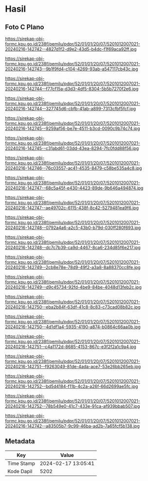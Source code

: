 # Hasil

## Foto C Plano

https://sirekap-obj-formc.kpu.go.id/238f/pemilu/pdpr/52/01/01/20/07/5201012007021-20240216-142742--4827d1f2-d9e2-43d5-b4dc-f1f69aca92ff.jpg

https://sirekap-obj-formc.kpu.go.id/238f/pemilu/pdpr/52/01/01/20/07/5201012007021-20240216-142743--9b1f9fd4-c104-4269-93ab-a547117cb43c.jpg

https://sirekap-obj-formc.kpu.go.id/238f/pemilu/pdpr/52/01/01/20/07/5201012007021-20240216-142744--f77cf15a-d3d3-4df5-8304-5b5b7270f2e6.jpg

https://sirekap-obj-formc.kpu.go.id/238f/pemilu/pdpr/52/01/01/20/07/5201012007021-20240216-142744--327745d6-cbfb-41ab-a899-7313cfbf5fcf.jpg

https://sirekap-obj-formc.kpu.go.id/238f/pemilu/pdpr/52/01/01/20/07/5201012007021-20240216-142745--9259af56-be7e-4511-b3cd-0090c9b74c74.jpg

https://sirekap-obj-formc.kpu.go.id/238f/pemilu/pdpr/52/01/01/20/07/5201012007021-20240216-142745--c31abd61-03dd-43ea-8294-7fc0fdd88f56.jpg

https://sirekap-obj-formc.kpu.go.id/238f/pemilu/pdpr/52/01/01/20/07/5201012007021-20240216-142746--76c03557-ac41-4535-8479-c58be535a4c8.jpg

https://sirekap-obj-formc.kpu.go.id/238f/pemilu/pdpr/52/01/01/20/07/5201012007021-20240216-142747--68c5a45f-e430-4423-89de-9b646a494874.jpg

https://sirekap-obj-formc.kpu.go.id/238f/pemilu/pdpr/52/01/01/20/07/5201012007021-20240216-142747--ae49702c-6115-438f-8c42-5279481ea9f6.jpg

https://sirekap-obj-formc.kpu.go.id/238f/pemilu/pdpr/52/01/01/20/07/5201012007021-20240216-142748--0792a4a6-a2c5-43b0-b79d-030ff280f693.jpg

https://sirekap-obj-formc.kpu.go.id/238f/pemilu/pdpr/52/01/01/20/07/5201012007021-20240216-142748--dc7c7b39-ca9d-4467-8ca6-234d85f6e217.jpg

https://sirekap-obj-formc.kpu.go.id/238f/pemilu/pdpr/52/01/01/20/07/5201012007021-20240216-142749--2cb8e78e-78d9-49f2-a3a8-8a88370cc8fe.jpg

https://sirekap-obj-formc.kpu.go.id/238f/pemilu/pdpr/52/01/01/20/07/5201012007021-20240216-142749--d9c45734-92fd-4be9-84be-4048d13feb2c.jpg

https://sirekap-obj-formc.kpu.go.id/238f/pemilu/pdpr/52/01/01/20/07/5201012007021-20240216-142750--eba2b84f-63df-41c8-8c83-c73cad08b82c.jpg

https://sirekap-obj-formc.kpu.go.id/238f/pemilu/pdpr/52/01/01/20/07/5201012007021-20240216-142750--4d1df1a4-5935-4190-a874-b0864c66aa0b.jpg

https://sirekap-obj-formc.kpu.go.id/238f/pemilu/pdpr/52/01/01/20/07/5201012007021-20240216-142751--c4a1172d-8685-4153-867c-e3f2f2a1c9a4.jpg

https://sirekap-obj-formc.kpu.go.id/238f/pemilu/pdpr/52/01/01/20/07/5201012007021-20240216-142751--f9263049-81de-4ada-ace7-53e26bb265eb.jpg

https://sirekap-obj-formc.kpu.go.id/238f/pemilu/pdpr/52/01/01/20/07/5201012007021-20240216-142752--bd5d4184-f11b-4c2a-a26f-66d2699ae5fc.jpg

https://sirekap-obj-formc.kpu.go.id/238f/pemilu/pdpr/52/01/01/20/07/5201012007021-20240216-142752--78b549e0-41c7-433e-91ca-af939bbab507.jpg

https://sirekap-obj-formc.kpu.go.id/238f/pemilu/pdpr/52/01/01/20/07/5201012007021-20240216-142742--a83505b7-9c99-46ba-ad2b-7a65fcf5b138.jpg


## Metadata

| Key        | Value               |
| ---------- | ------------------- |
| Time Stamp | 2024-02-17 13:05:41 |
| Kode Dapil | 5202                |



